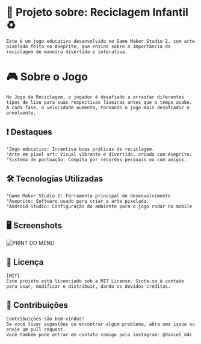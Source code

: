 
# 🌱 Projeto sobre: Reciclagem Infantil ♻️

    Este é um jogo educativo desenvolvido no Game Maker Studio 2, com arte pixelada feita no Aseprite, que ensina sobre a importância da reciclagem de maneira divertida e interativa.


# 🎮 Sobre o Jogo
    No Jogo da Reciclagem, o jogador é desafiado a arrastar diferentes tipos de lixo para suas respectivas lixeiras antes que o tempo acabe. A cada fase, a velocidade aumenta, tornando o jogo mais desafiador e envolvente.
 ## ❗ Destaques 
    °Jogo educativo: Incentiva boas práticas de reciclagem.
    °Arte em pixel art: Visual vibrante e divertido, criado com Aseprite.
    °Sistema de pontuação: Compita por recordes pessoais ou com amigos.

## 🛠️ Tecnologias Utilizadas
    °Game Maker Studio 2: Ferramenta principal de desenvolvimento
    °Aseprite: Software usado para criar a arte pixelada.
    °Android Studio: Configuração do ambiente para o jogo rodar no mobile
    



## 🖥️ Screenshots

![PRINT DO MENU](https://prnt.sc/5nZsUFMS974z)


## 📜 Licença

    [MIT]
    Este projeto está licenciado sob a MIT License. Sinta-se à vontade para usar, modificar e distribuir, dando os devidos créditos.


## 🌟 Contribuições

    Contribuições são bem-vindas!
    Se você tiver sugestões ou encontrar algum problema, abra uma issue ou envie um pull request.
    Você também pode entrar em contato comigo pelo instagram: @daniel_d4c

